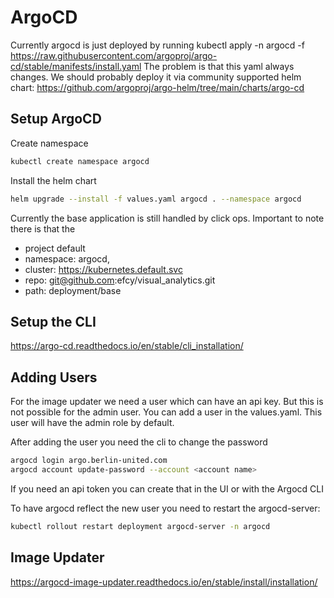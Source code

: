 # ArgoCD
Currently argocd is just deployed by running kubectl apply -n argocd -f https://raw.githubusercontent.com/argoproj/argo-cd/stable/manifests/install.yaml
The problem is that this yaml always changes. We should probably deploy it via community supported helm chart: https://github.com/argoproj/argo-helm/tree/main/charts/argo-cd

## Setup ArgoCD
Create namespace
```bash
kubectl create namespace argocd
```

Install the helm chart
```bash
helm upgrade --install -f values.yaml argocd . --namespace argocd
```

Currently the base application is still handled by click ops. Important to note there is that the 
- project default
- namespace: argocd, 
- cluster: https://kubernetes.default.svc
- repo: git@github.com:efcy/visual_analytics.git
- path: deployment/base

## Setup the CLI
https://argo-cd.readthedocs.io/en/stable/cli_installation/



## Adding Users
For the image updater we need a user which can have an api key. But this is not possible for the admin user.
You can add a user in the values.yaml. This user will have the admin role by default.

After adding the user you need the cli to change the password
```bash
argocd login argo.berlin-united.com
argocd account update-password --account <account name>
```
If you need an api token you can create that in the UI or with the Argocd CLI

To have argocd reflect the new user you need to restart the argocd-server:
```bash
kubectl rollout restart deployment argocd-server -n argocd
```

## Image Updater
https://argocd-image-updater.readthedocs.io/en/stable/install/installation/ 